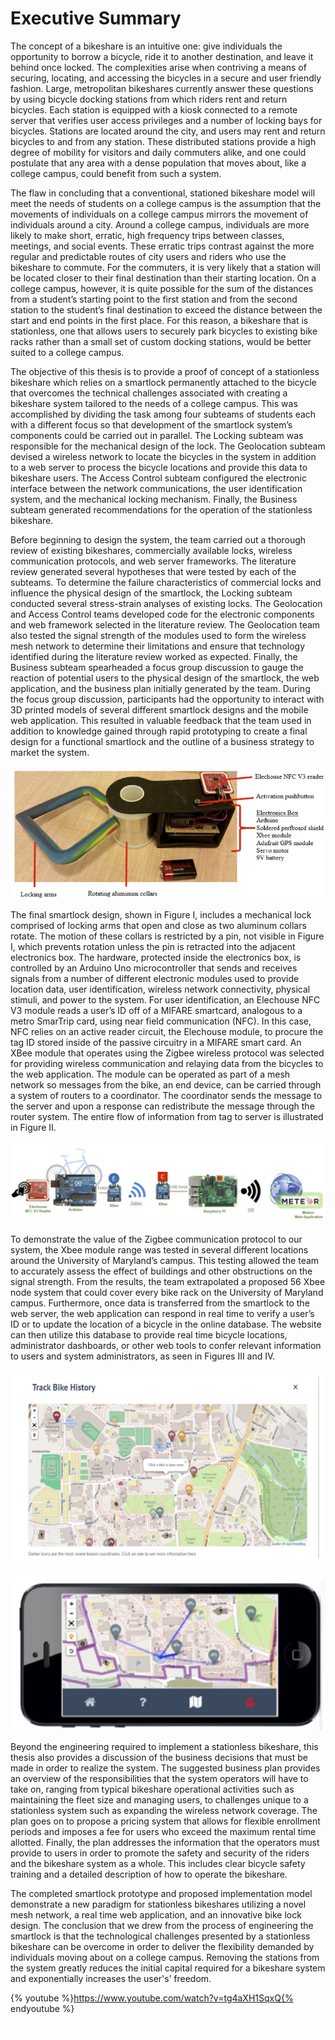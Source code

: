 # Executive Summary

The concept of a bikeshare is an intuitive one: give individuals the opportunity to borrow a bicycle, ride it to another destination, and leave it behind once locked.  The complexities arise when contriving a means of securing, locating, and accessing the bicycles in a secure and user friendly fashion.  Large, metropolitan bikeshares currently answer these questions by using bicycle docking stations from which riders rent and return bicycles.  Each station is equipped with a kiosk connected to a remote server that verifies user access privileges and a number of locking bays for bicycles.  Stations are located around the city, and users may rent and return bicycles to and from any station.  These distributed stations provide a high degree of mobility for visitors and daily commuters alike, and one could postulate that any area with a dense population that moves about, like a college campus, could benefit from such a system.

The flaw in concluding that a conventional, stationed bikeshare model will meet the needs of students on a college campus is the assumption that the movements of individuals on a college campus mirrors the movement of individuals around a city.  Around a college campus, individuals are more likely to make short, erratic, high frequency trips between classes, meetings, and social events.  These erratic trips contrast against the more regular and predictable routes of city users and riders who use the bikeshare to commute.  For the commuters, it is very likely that a station will be located closer to their final destination than their starting location.  On a college campus, however, it is quite possible for the sum of the distances from a student’s starting point to the first station and from the second station to the student’s final destination to exceed the distance between the start and end points in the first place.  For this reason, a bikeshare that is stationless, one that allows users to securely park bicycles to existing bike racks rather than a small set of custom docking stations, would be better suited to a college campus.

The objective of this thesis is to provide a proof of concept of a stationless bikeshare which relies on a smartlock permanently attached to the bicycle that overcomes the technical challenges associated with creating a bikeshare system tailored to the needs of a college campus.  This was accomplished by dividing the task among four subteams of students each with a different focus so that development of the smartlock system’s components could be carried out in parallel. The Locking subteam was responsible for the mechanical design of the lock. The Geolocation subteam devised a wireless network to locate the bicycles in the system in addition to a web server to process the bicycle locations and provide this data to bikeshare users. The Access Control subteam configured the electronic interface between the network communications, the user identification system, and the mechanical locking mechanism. Finally, the Business subteam generated recommendations for the operation of the stationless bikeshare.

Before beginning to design the system, the team carried out a thorough review of existing bikeshares, commercially available locks, wireless communication protocols, and web server frameworks.  The literature review generated several hypotheses that were tested by each of the subteams.  To determine the failure characteristics of commercial locks and influence the physical design of the smartlock, the Locking subteam conducted several stress-strain analyses of existing locks. The Geolocation and Access Control teams developed code for the electronic components and web framework selected in the literature review.  The Geolocation team also tested the signal strength of the modules used to form the wireless mesh network to determine their limitations and ensure that technology identified during the literature review worked as expected.  Finally, the Business subteam spearheaded a focus group discussion to gauge the reaction of potential users to the physical design of the smartlock, the web application, and the business plan initially generated by the team. During the focus group discussion, participants had the opportunity to interact with 3D printed models of several different smartlock designs and the mobile web application.  This resulted in valuable feedback that the team used in addition to knowledge gained through rapid prototyping to create a final design for a functional smartlock and the outline of a business strategy to market the system.

![I.  Final smartlock design](Figures/figi1.jpeg)

The final smartlock design, shown in Figure I, includes a mechanical lock comprised of locking arms that open and close as two aluminum collars rotate.  The motion of these collars is restricted by a pin, not visible in Figure I, which prevents rotation unless the pin is retracted into the adjacent electronics box.  The hardware, protected inside the electronics box, is controlled by an Arduino Uno microcontroller that sends and receives signals from a number of different electronic modules used to provide location data, user identification, wireless network connectivity, physical stimuli, and power to the system. For user identification, an Elechouse NFC V3 module reads a user’s ID off of a MIFARE smartcard, analogous to a metro SmarTrip card, using near field communication (NFC).  In this case, NFC relies on an active reader circuit, the Elechouse module, to procure the tag ID stored inside of the passive circuitry in a MIFARE smart card. An XBee module that operates using the Zigbee wireless protocol was selected for providing wireless communication and relaying data from the bicycles to the web application. The module can be operated as part of a mesh network so messages from the bike, an end device, can be carried through a system of routers to a coordinator.  The coordinator sends the message to the server and upon a response can redistribute the message through the router system. The entire flow of information from tag to server is illustrated in Figure II.

![II.  Data transfer from ID card to web server](Figures/figi2.jpeg)

To demonstrate the value of the Zigbee communication protocol to our system, the Xbee module range was tested in several different locations around the University of Maryland’s campus.  This testing allowed the team to accurately assess the effect of buildings and other obstructions on the signal strength.  From the results, the team extrapolated a proposed 56 Xbee node system that could cover every bike rack on the University of Maryland campus.   Furthermore, once data is transferred from the smartlock to the web server, the web application can respond in real time to verify a user’s ID or to update the location of a bicycle in the online database.  The website can then utilize this database to provide real time bicycle locations, administrator dashboards, or other web tools to confer relevant information to users and system administrators, as seen in Figures III and IV.

![III.  Administrator bike history view](Figures/figi3.jpeg)

![IV.  User bike locater view](Figures/figi4.jpeg)

Beyond the engineering required to implement a stationless bikeshare, this thesis also provides a discussion of the business decisions that must be made in order to realize the system. The suggested business plan provides an overview of the responsibilities that the system operators will have to take on, ranging from typical bikeshare operational activities such as maintaining the fleet size and managing users, to challenges unique to a stationless system such as expanding the wireless network coverage. The plan goes on to propose a pricing system that allows for flexible enrollment periods and imposes a fee for users who exceed the maximum rental time allotted. Finally, the plan addresses the information that the operators must provide to users in order to promote the safety and security of the riders and the bikeshare system as a whole. This includes clear bicycle safety training and a detailed description of how to operate the bikeshare.

The completed smartlock prototype and proposed implementation model demonstrate a new paradigm for stationless bikeshares utilizing a novel mesh network, a real time web application, and an innovative bike lock design. The conclusion that we drew from the process of engineering the smartlock is that the technological challenges presented by a stationless bikeshare can be overcome in order to deliver the flexibility demanded by individuals moving about on a college campus.  Removing the stations from the system greatly reduces the initial capital required for a bikeshare system and exponentially increases the user's’ freedom.

{% youtube %}https://www.youtube.com/watch?v=tg4aXH1SqxQ{% endyoutube %}

![V. REDBAR Bikes commercial](Figures/blank.png)
